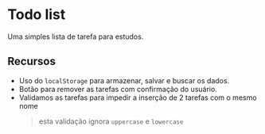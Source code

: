 # Todo list

Uma simples lista de tarefa para estudos.

## Recursos
- Uso do `localStorage` para armazenar, salvar e buscar os dados.
- Botão para remover as tarefas com confirmação do usuário.
- Validamos as tarefas para impedir a inserção de 2 tarefas com o mesmo nome
  > esta validação ignora `uppercase` e `lowercase`